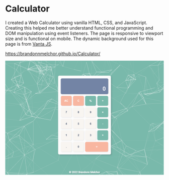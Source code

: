 # Calculator

I created a Web Calculator using vanilla HTML, CSS, and JavaScript. Creating this helped me better understand functional programming and DOM manipulation using event listeners. The page is responsive to viewport size and is functional on mobile. The dynamic background used for this page is from [Vanta JS](https://github.com/tengbao/vanta).

https://brandonnmelchor.github.io/Calculator/

![](https://github.com/brandonnmelchor/Calculator/blob/main/screenshot.png?raw=true)
